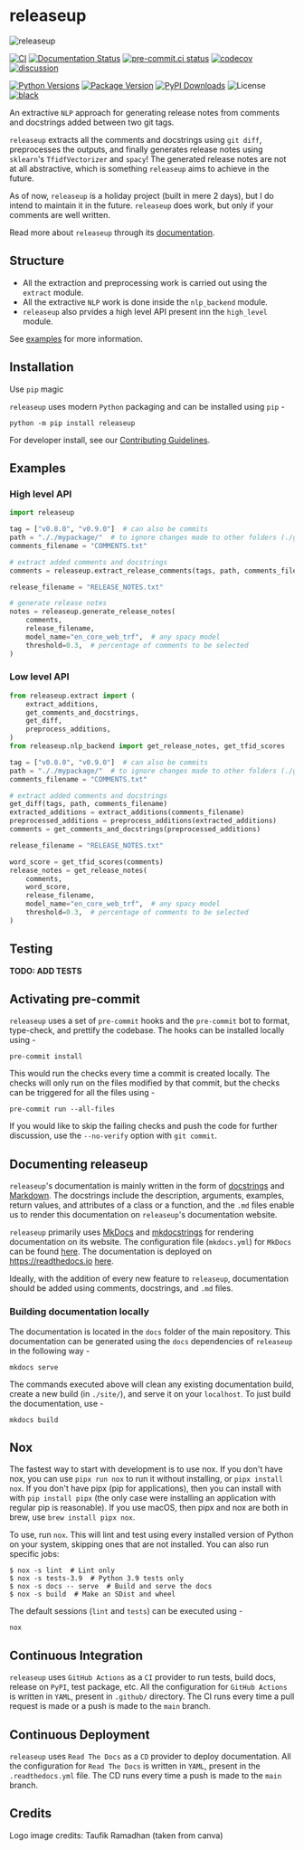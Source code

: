 # releaseup

![releaseup](https://user-images.githubusercontent.com/74055102/190684416-d3f15189-8c4f-4a11-a374-500e8496d9b1.png)

[![CI](https://github.com/Saransh-cpp/releaseup/actions/workflows/ci.yml/badge.svg)](https://github.com/Saransh-cpp/releaseup/actions/workflows/ci.yml)
[![Documentation Status](https://readthedocs.org/projects/releaseup/badge/?version=latest)](https://releaseup.readthedocs.io/en/latest/?badge=latest)
[![pre-commit.ci status](https://results.pre-commit.ci/badge/github/Saransh-cpp/releaseup/main.svg)](https://results.pre-commit.ci/latest/github/Saransh-cpp/releaseup/main)
[![codecov](https://codecov.io/gh/Saransh-cpp/releaseup/branch/main/graph/badge.svg?token=L6ObHKhaZ7)](https://codecov.io/gh/Saransh-cpp/releaseup)
[![discussion](https://img.shields.io/static/v1?label=Discussions&message=Ask&color=blue&logo=github)](https://github.com/Saransh-cpp/releaseup/discussions)

[![Python Versions](https://img.shields.io/pypi/pyversions/releaseup)](https://pypi.org/project/releaseup/)
[![Package Version](https://badge.fury.io/py/releaseup.svg)](https://pypi.org/project/releaseup/)
[![PyPI Downloads](https://pepy.tech/badge/releaseup)](https://pepy.tech/project/releaseup)
![License](https://img.shields.io/github/license/Saransh-cpp/releaseup?color=blue)
[![black](https://img.shields.io/badge/code%20style-black-000000.svg)](https://github.com/psf/black)

An extractive `NLP` approach for generating release notes from comments and
docstrings added between two git tags.

`releaseup` extracts all the comments and docstrings using `git diff`,
preprocesses the outputs, and finally generates release notes using `sklearn`'s
`TfidfVectorizer` and `spacy`! The generated release notes are not at all
abstractive, which is something `releaseup` aims to achieve in the future.

As of now, `releaseup` is a holiday project (built in mere 2 days), but I do
intend to maintain it in the future. `releaseup` does work, but only if your
comments are well written.

Read more about `releaseup` through its
[documentation](https://releaseup.readthedocs.io).

## Structure

- All the extraction and preprocessing work is carried out using the `extract`
  module.
- All the extractive `NLP` work is done inside the `nlp_backend` module.
- `releaseup` also prvides a high level API present inn the `high_level` module.

See [examples](#Examples) for more information.

## Installation

Use `pip` magic

`releaseup` uses modern `Python` packaging and can be installed using `pip` -

```
python -m pip install releaseup
```

For developer install, see our
[Contributing Guidelines](https://github.com/Saransh-cpp/releaseup/blob/main/releaseup).

## Examples

### High level API

```py
import releaseup

tag = ["v0.8.0", "v0.9.0"]  # can also be commits
path = "././mypackage/"  # to ignore changes made to other folders (./github/, docs/, etc) and files
comments_filename = "COMMENTS.txt"

# extract added comments and docstrings
comments = releaseup.extract_release_comments(tags, path, comments_filename)

release_filename = "RELEASE_NOTES.txt"

# generate release notes
notes = releaseup.generate_release_notes(
    comments,
    release_filename,
    model_name="en_core_web_trf",  # any spacy model
    threshold=0.3,  # percentage of comments to be selected
)
```

### Low level API

```py
from releaseup.extract import (
    extract_additions,
    get_comments_and_docstrings,
    get_diff,
    preprocess_additions,
)
from releaseup.nlp_backend import get_release_notes, get_tfid_scores

tag = ["v0.8.0", "v0.9.0"]  # can also be commits
path = "././mypackage/"  # to ignore changes made to other folders (./github/, docs/, etc) and files
comments_filename = "COMMENTS.txt"

# extract added comments and docstrings
get_diff(tags, path, comments_filename)
extracted_additions = extract_additions(comments_filename)
preprocessed_additions = preprocess_additions(extracted_additions)
comments = get_comments_and_docstrings(preprocessed_additions)

release_filename = "RELEASE_NOTES.txt"

word_score = get_tfid_scores(comments)
release_notes = get_release_notes(
    comments,
    word_score,
    release_filename,
    model_name="en_core_web_trf",  # any spacy model
    threshold=0.3,  # percentage of comments to be selected
)
```

## Testing

**TODO: ADD TESTS**

## Activating pre-commit

`releaseup` uses a set of `pre-commit` hooks and the `pre-commit` bot to format,
type-check, and prettify the codebase. The hooks can be installed locally
using -

```
pre-commit install
```

This would run the checks every time a commit is created locally. The checks
will only run on the files modified by that commit, but the checks can be
triggered for all the files using -

```
pre-commit run --all-files
```

If you would like to skip the failing checks and push the code for further
discussion, use the `--no-verify` option with `git commit`.

## Documenting releaseup

`releaseup`'s documentation is mainly written in the form of
[docstrings](https://peps.python.org/pep-0257/) and
[Markdown](https://en.wikipedia.org/wiki/Markdown). The docstrings include the
description, arguments, examples, return values, and attributes of a class or a
function, and the `.md` files enable us to render this documentation on
`releaseup`'s documentation website.

`releaseup` primarily uses [MkDocs](https://www.mkdocs.org/) and
[mkdocstrings](https://mkdocstrings.github.io/) for rendering documentation on
its website. The configuration file (`mkdocs.yml`) for `MkDocs` can be found
[here](https://github.com/Saransh-cpp/releaseup/blob/main/mkdocs.yml). The
documentation is deployed on <https://readthedocs.io>
[here](https://releaseup.readthedocs.io/en/latest/).

Ideally, with the addition of every new feature to `releaseup`, documentation
should be added using comments, docstrings, and `.md` files.

### Building documentation locally

The documentation is located in the `docs` folder of the main repository. This
documentation can be generated using the `docs` dependencies of `releaseup` in
the following way -

```
mkdocs serve
```

The commands executed above will clean any existing documentation build, create
a new build (in `./site/`), and serve it on your `localhost`. To just build the
documentation, use -

```
mkdocs build
```

## Nox

The fastest way to start with development is to use nox. If you don't have nox,
you can use `pipx run nox` to run it without installing, or `pipx install nox`.
If you don't have pipx (pip for applications), then you can install with with
`pip install pipx` (the only case were installing an application with regular
pip is reasonable). If you use macOS, then pipx and nox are both in brew, use
`brew install pipx nox`.

To use, run `nox`. This will lint and test using every installed version of
Python on your system, skipping ones that are not installed. You can also run
specific jobs:

```console
$ nox -s lint  # Lint only
$ nox -s tests-3.9  # Python 3.9 tests only
$ nox -s docs -- serve  # Build and serve the docs
$ nox -s build  # Make an SDist and wheel
```

The default sessions (`lint` and `tests`) can be executed using -

```
nox
```

## Continuous Integration

`releaseup` uses `GitHub Actions` as a `CI` provider to run tests, build docs,
release on `PyPI`, test package, etc. All the configuration for `GitHub Actions`
is written in `YAML`, present in `.github/` directory. The CI runs every time a
pull request is made or a push is made to the `main` branch.

## Continuous Deployment

`releaseup` uses `Read The Docs` as a `CD` provider to deploy documentation. All
the configuration for `Read The Docs` is written in `YAML`, present in the
`.readthedocs.yml` file. The CD runs every time a push is made to the `main`
branch.

## Credits

Logo image credits: Taufik Ramadhan (taken from canva)
